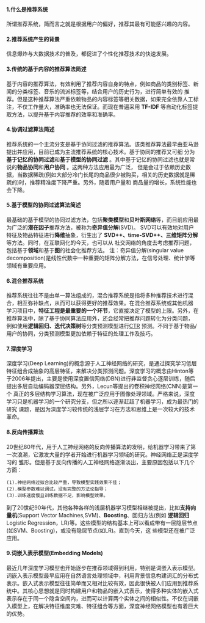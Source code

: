 #### 1.什么是推荐系统
所谓推荐系统，简而言之就是根据用户的偏好，推荐其最有可能感兴趣的内容。

#### 2.推荐系统产生的背景
信息爆炸与大数据技术的普及，都促进了个性化推荐技术的快速发展。

#### 3.传统的基于内容的推荐算法简述
基于内容的推荐算法，有效利用了推荐内容自身的特点，例如商品的类别标签、新闻的分类标签、音乐的流派标签等，结合用户的历史行为，进行简单有效的
推荐。但是这种推荐算法严重依赖物品的内容标签等相关数据，如果完全依靠人工标注，不仅工作量大，准确率也无法保证。而现在普遍采用 **TF-IDF** 
等自动化标签提取方法，以提升基于内容推荐的效率和准确率。

#### 4.协调过滤算法简述
推荐系统的一个主流分支是基于协同过滤的推荐算法。该类推荐算法最早由亚马逊提出并应用，目前已成为主流推荐系统的核心技术。基于协同的推荐又可细
分为**基于记忆的协同过滤**和**基于模型的协同过滤** 。其中基于记忆的协同过滤也就是常说的**物品协同**和**用户协同** 。这两种方法应用最为广泛，
但是会过于依赖历史数据，当数据稀疏(例如大部分冷门长尾的商品很少被购买，相关的历史数据就是稀疏的)时，推荐精准度下降严重。另外，随着用户量和
商品量的增长，系统性能也会下降。

#### 5.基于模型的协同过滤算法简述
最基础的基于模型的协同过滤方法，包括**聚类模型**和**贝叶斯网络**等，而目前应用最为广泛的**潜在因子**推荐方法，被称为**奇异值分解**(SVD)。
SVD可以有效地对用户特征及物品特征进行**降维**抽象，衍生出了 **SVD++、time-SVD++、三维矩阵分解**等方法。同时，在互联网化的今天，也可以从
社交网络的角度去考虑推荐问题，包括基于**领域**和基于**图**的社会化推荐方法。
注：奇异值分解(singular value decomposition)是线性代数中一种重要的矩阵分解方法，在信号处理、统计学等领域有重要应用。

#### 6.混合推荐系统
推荐系统往往不是由单一算法组成的，混合推荐系统是指将多种推荐技术进行混合，相互弥补缺点，从而可以获得更好的推荐效果。在混合推荐系统或其他机器
学习项目中，**特征工程是最重要的一个环节**，它直接决定了模型的上限。另外，在推荐算法中，除了基于协同算法应用外，还会经常把推荐问题转化为分类问题，
例如使用**逻辑回归、迭代决策树**等分类预测模型进行<a href="https://baike.baidu.com/item/CTR/10653699?fr=aladdin" target="_blank">CTR</a>
预测。不同于基于物品/用户的协同，分类预测模型更加依赖于特征的处理工作及技巧。

#### 7.深度学习
深度学习(Deep Learning)的概念源于人工神经网络的研究，是通过探究学习低层特征组合成抽象的高层特征，来解决分类预测问题。深度学习的概念由Hinton等
于2006年提出，主要是使用深度置信网络(DBN)进行非监督贪心逐层训练，随后提出多层自动编码器深层结构。另外，Lecun等提出的卷积神经网络(CNN)是第一个
真正的多层结构学习算法，现在被广泛应用于图像处理领域。严格来说，深度学习只是机器学习的一个研究分支，但之所以逐渐赶超了机器学习，成为最热门的研究
课题，是因为深度学习较传统的浅层学习在方法和思维上是一次较大的技术革命。

#### 8.反向传播算法
20世纪80年代，用于人工神经网络的反向传播算法的发明，给机器学习带来了第一次浪潮，它激发大量的学者开始进行机器学习领域的研究。神经网络正是深度学习的
雏形。但是基于反向传播的人工神经网络逐渐淡出，主要原因包括以下几个方面：
```
(1).神经网络过拟合比较严重，导致模型实践效果不佳；
(2).模型参数难以调试，没有完整的方法论指导；
(3).训练速度慢且训练数据不足，影响模型效果。
```
到了20世纪90年代，其他各种各样的浅层机器学习模型相继被提出，比如**支持向量机**(Support Vector Machines,SVM)、**Boosting**、回归方法(例如
**逻辑回归**Logistic Regression，LR)等。这些模型的结构基本上可以看成带有一层隐层节点(如SVM、Boosting)，或没有隐层节点(如LR)。直到今天，这
些模型还在被广泛应用。

#### 9.词嵌入表示模型(Embedding Models)
最近几年深度学习模型也开始逐步在推荐领域得到利用，特别是词嵌入表示模型。词嵌入表示模型最早应用在自然语言处理领域中，利用背景信息构建词汇的分布式
表示。嵌入式表示模型往往简单而又相对比较有效，因此很快被人们应用到推荐系统中。其核心思想就是同时构建用户和物品的嵌入式表示，使得多种实体的嵌入式
表示存在于同一个隐含空间内，进而可以计算两个实体之间的相似性。不仅在词嵌入模型上，在解决特征维度灾难、特征组合等方面，深度神经网络模型也有着巨大
的优势。









